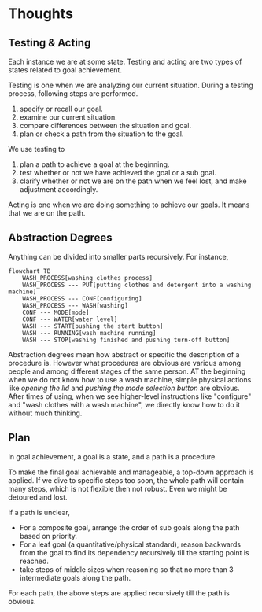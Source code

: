 # Thoughts

## Testing & Acting

Each instance we are at some state. Testing and acting are two types of states related to goal achievement.

Testing is one when we are analyzing our current situation. During a testing process, following steps are performed.

1. specify or recall our goal.
2. examine our current situation.
3. compare differences between the situation and goal.
4. plan or check a path from the situation to the goal.

We use testing to

1. plan a path to achieve a goal at the beginning.
2. test whether or not we have achieved the goal or a sub goal.
3. clarify whether or not we are on the path when we feel lost, and make adjustment accordingly.
 
Acting is one when we are doing something to achieve our goals. It means that we are on the path.

## Abstraction Degrees

Anything can be divided into smaller parts recursively. For instance, 

```mermaid
flowchart TB
	WASH_PROCESS[washing clothes process]
	WASH_PROCESS --- PUT[putting clothes and detergent into a washing machine]
	WASH_PROCESS --- CONF[configuring]
	WASH_PROCESS --- WASH[washing]
	CONF --- MODE[mode]
	CONF --- WATER[water level]
	WASH --- START[pushing the start button]
	WASH --- RUNNING[wash machine running]
	WASH --- STOP[washing finished and pushing turn-off button]
```

Abstraction degrees mean how abstract or specific the description of a procedure is. However what procedures are obvious are various among people and among different stages of the same person. AT the beginning when we do not know how to use a wash machine, simple physical actions like *opening the lid* and *pushing the mode selection button* are obvious. After times of using, when we see higher-level instructions like "configure" and "wash clothes with a wash machine", we directly know how to do it without much thinking.

## Plan

In goal achievement, a goal is a state, and a path is a procedure. 

To make the final goal achievable and manageable, a top-down approach is applied. If we dive to specific steps too soon, the whole path will contain many steps, which is not flexible then not robust. Even we might be detoured and lost. 

If a path is unclear,
- For a composite goal, arrange the order of sub goals along the path based on priority. 
- For a leaf goal (a quantitative/physical standard), reason backwards from the goal to find its dependency recursively till the starting point is reached.
- take steps of middle sizes when reasoning so that no more than 3 intermediate goals along the path.

For each path, the above steps are applied recursively till the path is obvious. 


<!--stackedit_data:
eyJoaXN0b3J5IjpbODgyMzU0MjddfQ==
-->